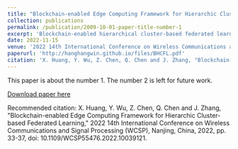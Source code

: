 ```yaml
---
title: "Blockchain-enabled Edge Computing Framework for Hierarchic Cluster-based Federated Learning"
collection: publications
permalink: /publication/2009-10-01-paper-title-number-1
excerpt: 'Blockchain-enabled hierarchical cluster-based federated learning framework that improves the accuracy of the global model by implementing hierarchical aggregation based on user cosine similarity and verifies the local model gradient using blockchain technology to ensure the credibility of the local model.'
date: 2022-11-15
venue: '2022 14th International Conference on Wireless Communications and Signal Processing (WCSP)'
paperurl: 'http://hanghangwin.github.io/files/BHCFL.pdf'
citation: 'X. Huang, Y. Wu, Z. Chen, Q. Chen and J. Zhang, "Blockchain-enabled Edge Computing Framework for Hierarchic Cluster-based Federated Learning," 2022 14th International Conference on Wireless Communications and Signal Processing (WCSP), Nanjing, China, 2022, pp. 33-37, doi: 10.1109/WCSP55476.2022.10039121.'
---
```

This paper is about the number 1. The number 2 is left for future work.

[Download paper here](http://hanghangwin.github.io/files/BHCFL.pdf)

Recommended citation: X. Huang, Y. Wu, Z. Chen, Q. Chen and J. Zhang, "Blockchain-enabled Edge Computing Framework for Hierarchic Cluster-based Federated Learning," 2022 14th International Conference on Wireless Communications and Signal Processing (WCSP), Nanjing, China, 2022, pp. 33-37, doi: 10.1109/WCSP55476.2022.10039121.
